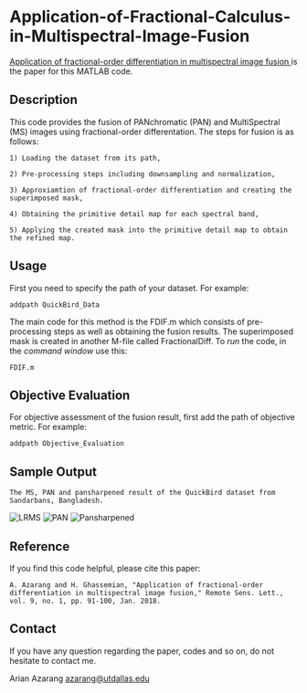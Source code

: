 # Application-of-Fractional-Calculus-in-Multispectral-Image-Fusion

[Application of fractional-order differentiation in multispectral image fusion
](https://www.tandfonline.com/doi/abs/10.1080/2150704X.2017.1395963) is the paper for this MATLAB code.


Description
----------
This code provides the fusion of PANchromatic (PAN) and MultiSpectral (MS) images using fractional-order differentation. The steps for fusion is as follows: 

    1) Loading the dataset from its path,
    
    2) Pre-processing steps including downsampling and normalization,
    
    3) Approxiamtion of fractional-order differentiation and creating the superimposed mask,
    
    4) Obtaining the primitive detail map for each spectral band,
        
    5) Applying the created mask into the primitive detail map to obtain the refined map.


Usage
------------
First you need to specify the path of your dataset.
For example:

    addpath QuickBird_Data
    
The main code for this method is the FDIF.m which consists of pre-processing steps as well as obtaining the fusion results. The superimposed mask is created in another M-file called FractionalDiff. 
To _run_ the code, in the _command window_ use this: 

    FDIF.m

Objective Evaluation
----------
For objective assessment of the fusion result, first add the path of objective metric. For example: 

    addpath Objective_Evaluation

Sample Output
-----------
    
    The MS, PAN and pansharpened result of the QuickBird dataset from Sandarbans, Bangladesh. 

![LRMS](https://user-images.githubusercontent.com/48659018/56171542-5284ec00-5fab-11e9-93fb-a973ba1e8014.png)
![PAN](https://user-images.githubusercontent.com/48659018/56171559-603a7180-5fab-11e9-8626-c1103ca22e6d.png)
![Pansharpened](https://user-images.githubusercontent.com/48659018/56179713-5b39ea00-5fcc-11e9-96ca-56f1a3eb16f5.png)


Reference
--------
If you find this code helpful, please cite this paper: 

    A. Azarang and H. Ghassemian, "Application of fractional-order differentiation in multispectral image fusion," Remote Sens. Lett., vol. 9, no. 1, pp. 91-100, Jan. 2018.

Contact
--------
If you have any question regarding the paper, codes and so on, do not hesitate to contact me. 

Arian Azarang  azarang@utdallas.edu
